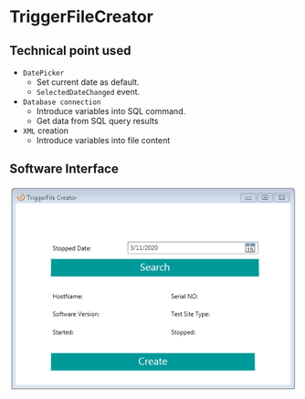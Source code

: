 # TriggerFileCreator

## Technical point used
- `DatePicker`
    - Set current date as default.
    - `SelectedDateChanged` event.
- `Database connection`
    - Introduce variables into SQL command.
    - Get data from SQL query results
- `XML` creation
    - Introduce variables into file content

## Software Interface
![SW Interface](Interface.png "TriggerFile Creator")